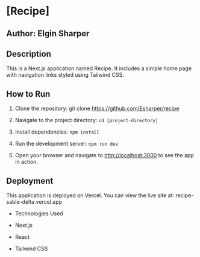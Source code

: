 
# [Recipe]



## Author: Elgin Sharper



## Description 

 

This is a Next.js application named Recipe. It includes a simple home page with navigation links styled using Tailwind CSS.



## How to Run



1. Clone the repository: git clone https://github.com/Esharper/recipe

2. Navigate to the project directory: `cd [project-directory]`

3. Install dependencies: `npm install`

4. Run the development server: `npm run dev`

5. Open your browser and navigate to [http://localhost:3000](http://localhost:3000) to see the app in action.



## Deployment



This application is deployed on Vercel. You can view the live site at: recipe-sable-delta.vercel.app



- Technologies Used

- Next.js

- React

- Tailwind CSS